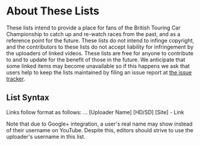 # About These Lists

These lists intend to provide a place for fans of the British Touring Car Championship to catch up and re-watch races from the past, and as a reference point for the future. These lists do not intend to infinge copyright, and the contributors to these lists do not accept liability for infringement by the uploaders of linked videos. These lists are free for anyone to contribute to and to update for the benefit of those in the future. We anticipate that some linked items may become unavailable so if this happens we ask that users help to keep the lists maintained by filing an issue report at [the issue tracker](https://github.com/fourohfour/btcc-youtube/issues).

## List Syntax

Links follow format as follows:
... [Uploader Name] [HD/SD] [Site] - Link

Note that due to Google+ integration, a user's real name may show instead of their username on YouTube. Despite this, editors should strive to use the uploader's username in this list.
